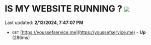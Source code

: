 # IS MY WEBSITE RUNNING ? [![](https://img.shields.io/static/v1?label=Sponsor&message=%E2%9D%A4&logo=GitHub&color=%23fe8e86)](https://github.com/sponsors/<username>)

Last updated: **2/13/2024, 7:47:07 PM**

- `GET` [https://youssefservice.me](https://youssefservice.me) - **Up** (286ms)
